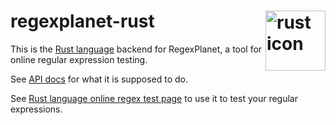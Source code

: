 # regexplanet-rust [<img align="right" alt="rust icon" height="96" src="https://www.vectorlogo.zone/logos/rust-lang/rust-lang-icon.svg" />](http://www.regexplanet.com/advanced/rust/index.html)

This is the [Rust language](https://www.rust-lang.org/) backend for RegexPlanet, a tool for online regular expression testing.

See [API docs](http://www.regexplanet.com/support/api.html) for what it is supposed to do.

See [Rust language online regex test page](http://www.regexplanet.com/advanced/rust/index.html) to use it to test your regular expressions.
